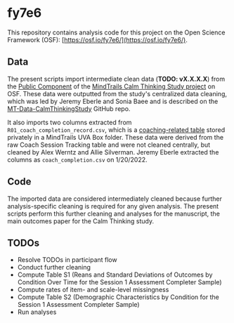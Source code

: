 # fy7e6

This repository contains analysis code for this project on the Open Science Framework (OSF): [https://osf.io/fy7e6/](https://osf.io/fy7e6/).

## Data

The present scripts import intermediate clean data (**TODO: vX.X.X.X**) from the [Public Component](https://osf.io/s8v3h/) of the [MindTrails Calm Thinking Study project](https://osf.io/zbd52/) on OSF. These data were outputted from the study's centralized data cleaning, which was led by Jeremy Eberle and Sonia Baee and is described on the [MT-Data-CalmThinkingStudy](https://github.com/TeachmanLab/MT-Data-CalmThinkingStudy) GitHub repo.

It also imports two columns extracted from `R01_coach_completion_record.csv`, which is a [coaching-related table](https://github.com/TeachmanLab/MT-Data-CalmThinkingStudy#coaching-related-data-on-uva-box) stored privately in a MindTrails UVA Box folder. These data were derived from the raw Coach Session Tracking table and were not cleaned centrally, but cleaned by Alex Werntz and Allie Silverman. Jeremy Eberle extracted the columns as `coach_completion.csv` on 1/20/2022.

## Code

The imported data are considered intermediately cleaned because further analysis-specific cleaning is required for any given analysis. The present scripts perform this further cleaning and analyses for the manuscript, the main outcomes paper for the Calm Thinking study.

## TODOs

- Resolve TODOs in participant flow
- Conduct further cleaning
- Compute Table S1 (Reans and Standard Deviations of Outcomes by Condition Over Time for the Session 1 Assessment Completer Sample)
- Compute rates of item- and scale-level missingness
- Compute Table S2 (Demographic Characteristics by Condition for the Session 1 Assessment Completer Sample)
- Run analyses
